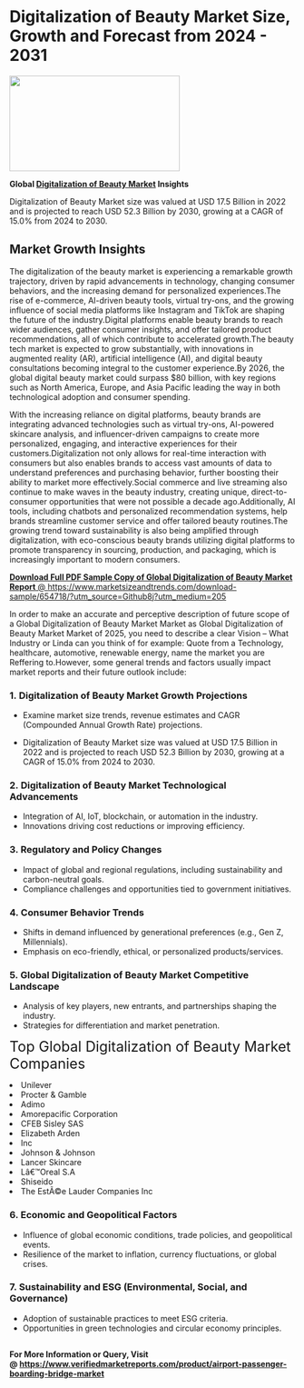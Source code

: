 <H1>Digitalization of Beauty Market Size, Growth and Forecast from 2024 - 2031</H1><img class="aligncenter size-medium wp-image-584254" src="https://thirdeyenews.in/wp-content/uploads/2024/09/Global-Market-Research-300x168.jpeg" alt="" width="300" height="168" /><p><strong>Global&nbsp;<a href="https://www.marketsizeandtrends.com/download-sample/654718/?utm_source=Github8j?utm_medium=205">Digitalization of Beauty Market</a> Insights</strong></p><p>Digitalization of Beauty Market size was valued at USD 17.5 Billion in 2022 and is projected to reach USD 52.3 Billion by 2030, growing at a CAGR of 15.0% from 2024 to 2030.</p><p><h2>Market Growth Insights</h2> <p>The digitalization of the beauty market is experiencing a remarkable growth trajectory, driven by rapid advancements in technology, changing consumer behaviors, and the increasing demand for personalized experiences.The rise of e-commerce, AI-driven beauty tools, virtual try-ons, and the growing influence of social media platforms like Instagram and TikTok are shaping the future of the industry.Digital platforms enable beauty brands to reach wider audiences, gather consumer insights, and offer tailored product recommendations, all of which contribute to accelerated growth.The beauty tech market is expected to grow substantially, with innovations in augmented reality (AR), artificial intelligence (AI), and digital beauty consultations becoming integral to the customer experience.By 2026, the global digital beauty market could surpass $80 billion, with key regions such as North America, Europe, and Asia Pacific leading the way in both technological adoption and consumer spending.</p> <p><a href="your-link-here"></a></p> <p>With the increasing reliance on digital platforms, beauty brands are integrating advanced technologies such as virtual try-ons, AI-powered skincare analysis, and influencer-driven campaigns to create more personalized, engaging, and interactive experiences for their customers.Digitalization not only allows for real-time interaction with consumers but also enables brands to access vast amounts of data to understand preferences and purchasing behavior, further boosting their ability to market more effectively.Social commerce and live streaming also continue to make waves in the beauty industry, creating unique, direct-to-consumer opportunities that were not possible a decade ago.Additionally, AI tools, including chatbots and personalized recommendation systems, help brands streamline customer service and offer tailored beauty routines.The growing trend toward sustainability is also being amplified through digitalization, with eco-conscious beauty brands utilizing digital platforms to promote transparency in sourcing, production, and packaging, which is increasingly important to modern consumers.</p> <p><a href="your-link-here"></p><p><span class=""><strong>Download Full PDF Sample Copy of Global Digitalization of Beauty Market Report</strong> @ <a href="https://www.marketsizeandtrends.com/download-sample/654718/?utm_source=Github8j?utm_medium=205" target="_blank">https://www.marketsizeandtrends.com/download-sample/654718/?utm_source=Github8j?utm_medium=205</a></span></p><p>In order to make an accurate and perceptive description of future scope of a Global&nbsp;Digitalization of Beauty Market Market as Global&nbsp;Digitalization of Beauty Market Market of 2025, you need to describe a clear Vision &ndash; What Industry or Linda can you think of for example: Quote from a Technology, healthcare, automotive, renewable energy, name the market you are Reffering to.However, some general trends and factors usually impact market reports and their future outlook include:</p><h3>1.&nbsp;<strong>Digitalization of Beauty Market Growth Projections</strong></h3><ul><li>Examine market size trends, revenue estimates and CAGR (Compounded Annual Growth Rate) projections.</li><li><p>Digitalization of Beauty Market size was valued at USD 17.5 Billion in 2022 and is projected to reach USD 52.3 Billion by 2030, growing at a CAGR of 15.0% from 2024 to 2030.</p></li></ul><h3>2.&nbsp;<strong>Digitalization of Beauty Market Technological Advancements</strong></h3><ul><li>Integration of AI, IoT, blockchain, or automation in the industry.</li><li>Innovations driving cost reductions or improving efficiency.</li></ul><h3>3.&nbsp;<strong>Regulatory and Policy Changes</strong></h3><ul><li>Impact of global and regional regulations, including sustainability and carbon-neutral goals.</li><li>Compliance challenges and opportunities tied to government initiatives.</li></ul><h3>4.&nbsp;<strong>Consumer Behavior Trends</strong></h3><ul><li>Shifts in demand influenced by generational preferences (e.g., Gen Z, Millennials).</li><li>Emphasis on eco-friendly, ethical, or personalized products/services.</li></ul><h3>5.&nbsp;<strong>Global Digitalization of Beauty Market Competitive Landscape</strong></h3><ul><li>Analysis of key players, new entrants, and partnerships shaping the industry.</li><li>Strategies for differentiation and market penetration.</li></ul><p data-pm-slice="1 1 []"><span style="color: inherit; font-family: inherit; font-size: 25px;">Top Global Digitalization of Beauty Market Companies</span></p><div class="" data-test-id=""><p><li>Unilever</li><li> Procter & Gamble</li><li> Adimo</li><li> Amorepacific Corporation</li><li> CFEB Sisley SAS</li><li> Elizabeth Arden</li><li> Inc</li><li> Johnson & Johnson</li><li> Lancer Skincare</li><li> Lâ€™Oreal S.A</li><li> Shiseido</li><li> The EstÃ©e Lauder Companies Inc</li></p></div><h3>6.&nbsp;<strong>Economic and Geopolitical Factors</strong></h3><ul><li>Influence of global economic conditions, trade policies, and geopolitical events.</li><li>Resilience of the market to inflation, currency fluctuations, or global crises.</li></ul><h3>7.&nbsp;<strong>Sustainability and ESG (Environmental, Social, and Governance)</strong></h3><ul><li>Adoption of sustainable practices to meet ESG criteria.</li><li>Opportunities in green technologies and circular economy principles.</li></ul><h2><strong style="font-size: 14px;">For More Information or Query, Visit @&nbsp;</strong><a style="background-color: #ffffff; font-size: 14px;" href="https://www.marketsizeandtrends.com/report/digitalization-of-beauty-market/" target="_blank">https://www.verifiedmarketreports.com/product/airport-passenger-boarding-bridge-market</a></h2>